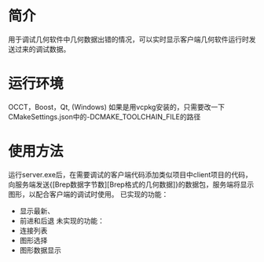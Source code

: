 # 简介
  用于调试几何软件中几何数据出错的情况，可以实时显示客户端几何软件运行时发送过来的调试数据。
  
# 运行环境
  OCCT，Boost，Qt, (Windows)
  如果是用vcpkg安装的，只需要改一下CMakeSettings.json中的-DCMAKE_TOOLCHAIN_FILE的路径

# 使用方法
  运行server.exe后，在需要调试的客户端代码添加类似项目中client项目的代码，向服务端发送{[Brep数据字节数][Brep格式的几何数据]}的数据包，服务端将显示图形，以配合客户端的调试时使用。
  已实现的功能：
  - 显示最新、
  - 前进和后退
  未实现的功能：
  - 连接列表
  - 图形选择
  - 图形数据显示
